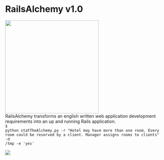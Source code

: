 # RailsAlchemy v1.0
<img width='300px' src='http://aboutislam.net/wp-content/uploads/2017/02/Jabir-Ibn-Hayyan-and-Islamic-Golden-Era-Alchemists-1.jpg'/><br>
RailsAlchemy transforms an english written web application development requirements into an up and running Rails application.<br>
<code>$ python statTheAlchemy.py -r "Hotel may have more than one room. Every room could be reserved by a client. Manager assigns rooms to clients" -d /tmp -e 'yes'</code><br>

<img src='https://github.com/slrbl/rails-alchemy/blob/master/image.png'/><br>
